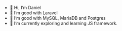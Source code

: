 - 👋 Hi, I’m Daniel
- 👀 I’m good with Laravel
- 💞️ I’m good with MySQL, MariaDB and Postgres
- 🌱 I’m currently exploring and learning JS framework.

<!---
daniel-shelby/daniel-shelby is a ✨ special ✨ repository because its `README.md` (this file) appears on your GitHub profile.
You can click the Preview link to take a look at your changes.
--->
